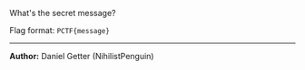 What's the secret message?

Flag format: `PCTF{message}`

---
**Author:** Daniel Getter (NihilistPenguin)
